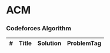 # ACM



### Codeforces Algorithm

| # | Title | Solution | ProblemTag |
|---| ------| ---------| -----------|
